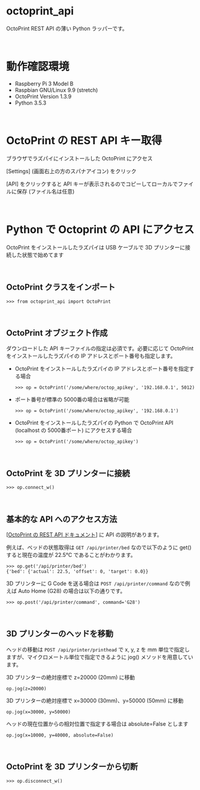 # octoprint_api

OctoPrint REST API の薄い Python ラッパーです。

<br/>

# 動作確認環境

- Raspberry Pi 3 Model B
- Raspbian GNU/Linux 9.9 (stretch)
- OctoPrint Version 1.3.9
- Python 3.5.3

<br/>

# OctoPrint の REST API キー取得

ブラウザでラズパイにインストールした OctoPrint にアクセス

[Settings] (画面右上の方のスパナアイコン) をクリック

[API] をクリックすると API キーが表示されるのでコピーしてローカルでファイルに保存
(ファイル名は任意)

<br/>

# Python で Octoprint の API にアクセス

OctoPrint をインストールしたラズパイは USB ケーブルで 3D プリンターに接続した状態で始めてます

<br/>

## OctoPrint クラスをインポート

```
>>> from octoprint_api import OctoPrint
```

<br/>

## OctoPrint オブジェクト作成

ダウンロードした API キーファイルの指定は必須です。必要に応じて OctoPrint をインストールしたラズパイの
IP アドレスとポート番号も指定します。

- OctoPrint をインストールしたラズパイの IP アドレスとポート番号を指定する場合

  ```
  >>> op = OctoPrint('/some/where/octop_apikey', '192.168.0.1', 5012)
  ```

- ポート番号が標準の 5000番の場合は省略が可能

  ```
  >>> op = OctoPrint('/some/where/octop_apikey', '192.168.0.1')
  ```

- OctoPrint をインストールしたラズパイの Python で OctoPrint API (localhost の 5000番ポート) にアクセスする場合

  ```
  >>> op = OctoPrint('/some/where/octop_apikey')
  ```

<br/>

## OctoPrint を 3D プリンターに接続

```
>>> op.connect_w()
```

<br/>

## 基本的な API へのアクセス方法

[[OctoPrint の REST API ドキュメント](https://docs.octoprint.org/en/master/api/)] に API の説明があります。

例えば、ベッドの状態取得は `GET /api/printer/bed` なので以下のように get() すると現在の温度が 22.5℃ であることがわかります。

```
>>> op.get('/api/printer/bed')
{'bed': {'actual': 22.5, 'offset': 0, 'target': 0.0}}
```

3D プリンターに G Code を送る場合は `POST /api/printer/command` なので例えば Auto Home (G28) の場合は以下の通りです。

```
>>> op.post('/api/printer/command', command='G28')
```

<br/>

## 3D プリンターのヘッドを移動

ヘッドの移動は `POST /api/printer/printhead` で x, y, z を mm 単位で指定しますが、マイクロメートル単位で指定できるように jog() メソッドを用意しています。

3D プリンターの絶対座標で z=20000 (20mm) に移動

```
op.jog(z=20000)
```

3D プリンターの絶対座標で x=30000 (30mm)、y=50000 (50mm) に移動

```
op.jog(x=30000, y=50000)
```

ヘッドの現在位置からの相対位置で指定する場合は absolute=False とします

```
op.jog(x=10000, y=40000, absolute=False)
```

<br/>

## OctoPrint を 3D プリンターから切断

```
>>> op.disconnect_w()
```
